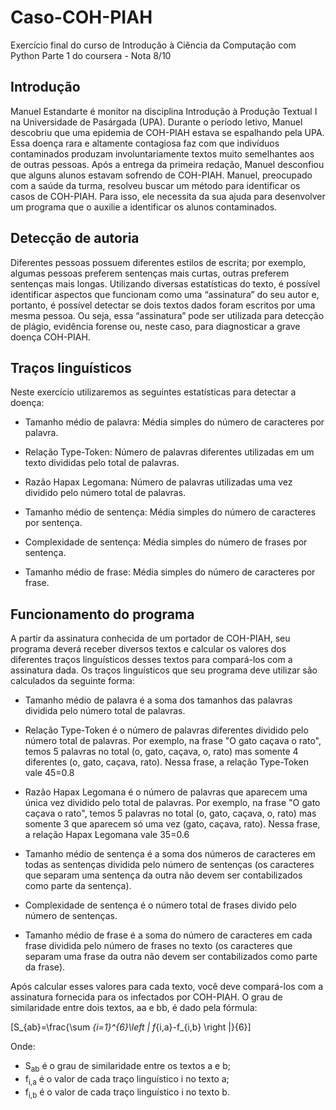 # Caso-COH-PIAH
Exercício final do curso de Introdução à Ciência da Computação com Python Parte 1 do coursera - Nota 8/10


## Introdução
Manuel Estandarte é monitor na disciplina Introdução à Produção Textual I na Universidade de Pasárgada (UPA). Durante o período letivo, Manuel descobriu que uma epidemia de COH-PIAH estava se espalhando pela UPA. Essa doença rara e altamente contagiosa faz com que indivíduos contaminados produzam involuntariamente textos muito semelhantes aos de outras pessoas. Após a entrega da primeira redação, Manuel desconfiou que alguns alunos estavam sofrendo de COH-PIAH. Manuel, preocupado com a saúde da turma, resolveu buscar um método para identificar os casos de COH-PIAH. Para isso, ele necessita da sua ajuda para desenvolver um programa que o auxilie a identificar os alunos contaminados.


## Detecção de autoria
Diferentes pessoas possuem diferentes estilos de escrita; por exemplo, algumas pessoas preferem sentenças mais curtas, outras preferem sentenças mais longas. Utilizando diversas estatísticas do texto, é possível identificar aspectos que funcionam como uma “assinatura” do seu autor e, portanto, é possível detectar se dois textos dados foram escritos por uma mesma pessoa. Ou seja, essa “assinatura” pode ser utilizada para detecção de plágio, evidência forense ou, neste caso, para diagnosticar a grave doença COH-PIAH.


## Traços linguísticos
Neste exercício utilizaremos as seguintes estatísticas para detectar a doença:

- Tamanho médio de palavra: Média simples do número de caracteres por palavra.

- Relação Type-Token: Número de palavras diferentes utilizadas em um texto divididas pelo total de palavras.

- Razão Hapax Legomana: Número de palavras utilizadas uma vez dividido pelo número total de palavras.

- Tamanho médio de sentença: Média simples do número de caracteres por sentença.

- Complexidade de sentença: Média simples do número de frases por sentença.

- Tamanho médio de frase: Média simples do número de caracteres por frase.


## Funcionamento do programa
A partir da assinatura conhecida de um portador de COH-PIAH, seu programa deverá receber diversos textos e calcular os valores dos diferentes traços linguísticos desses textos para compará-los com a assinatura dada. Os traços linguísticos que seu programa deve utilizar são calculados da seguinte forma:

- Tamanho médio de palavra é a soma dos tamanhos das palavras dividida pelo número total de palavras.

- Relação Type-Token é o número de palavras diferentes dividido pelo número total de palavras. Por exemplo, na frase "O gato caçava o rato", temos 5 palavras no total (o, gato, caçava, o, rato) mas somente 4 diferentes (o, gato, caçava, rato). Nessa frase, a relação Type-Token vale 45=0.8

- Razão Hapax Legomana é o número de palavras que aparecem uma única vez dividido pelo total de palavras. Por exemplo, na frase "O gato caçava o rato", temos 5 palavras no total (o, gato, caçava, o, rato) mas somente 3 que aparecem só uma vez (gato, caçava, rato). Nessa frase, a relação Hapax Legomana vale 35=0.6

- Tamanho médio de sentença é a soma dos números de caracteres em todas as sentenças dividida pelo número de sentenças (os caracteres que separam uma sentença da outra não devem ser contabilizados como parte da sentença).

- Complexidade de sentença é o número total de frases divido pelo número de sentenças.

- Tamanho médio de frase é a soma do número de caracteres em cada frase dividida pelo número de frases no texto (os caracteres que separam uma frase da outra não devem ser contabilizados como parte da frase).

Após calcular esses valores para cada texto, você deve compará-los com a assinatura fornecida para os infectados por COH-PIAH. O grau de similaridade entre dois textos, aa e bb, é dado pela fórmula:

\[S_{ab}=\frac{\sum _{i=1}^{6}\left \| f_{i,a}-f_{i,b} \right \|}{6}\]


Onde:
- S<sub>ab</sub> é o grau de similaridade entre os textos a e b;
- f<sub>i,a</sub> é o valor de cada traço linguístico i no texto a; 
- f<sub>i,b</sub> é o valor de cada traço linguístico i no texto b.
  
